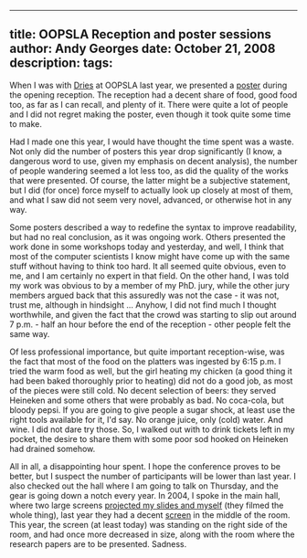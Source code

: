 -----
title:  OOPSLA Reception and poster sessions
author: Andy Georges
date: October 21, 2008
description: 
tags: 
-----







When I was with [Dries](http://buytaert.net/) at OOPSLA last year, we
presented a [poster](http://flickr.com/photos/itkovian/1708789773/)
during the opening reception. The reception had a decent share of food,
good food too, as far as I can recall, and plenty of it. There were
quite a lot of people and I did not regret making the poster, even
though it took quite some time to make.


Had I made one this year, I would have thought the time spent was a
waste. Not only did the number of posters this year drop significantly
(I know, a dangerous word to use, given my emphasis on decent analysis),
the number of people wandering seemed a lot less too, as did the quality
of the works that were presented. Of course, the latter might be a
subjective statement, but I did (for once) force myself to actually look
up closely at most of them, and what I saw did not seem very novel,
advanced, or otherwise hot in any way.


Some posters described a way to redefine the syntax to improve
readability, but had no real conclusion, as it was ongoing work. Others
presented the work done in some workshops today and yesterday, and well,
I think that most of the computer scientists I know might have come up
with the same stuff without having to think too hard. It all seemed
quite obvious, even to me, and I am certainly no expert in that field.
On the other hand, I was told my work was obvious to by a member of my
PhD. jury, while the other jury members argued back that this assuredly
was not the case - it was not, trust me, although in hindsight ...
Anyhow, I did not find much I thought worthwhile, and given the fact
that the crowd was starting to slip out around 7 p.m. - half an hour
before the end of the reception - other people felt the same way.


Of less professional importance, but quite important reception-wise, was
the fact that most of the food on the platters was ingested by 6:15 p.m.
I tried the warm food as well, but the girl heating my chicken (a good
thing it had been baked thoroughly prior to heating) did not do a good
job, as most of the pieces were still cold. No decent selection of
beers: they served Heineken and some others that were probably as bad.
No coca-cola, but bloody pepsi. If you are going to give people a sugar
shock, at least use the right tools available for it, I'd say. No orange
juice, only (cold) water. And wine. I did not dare try those. So, I
walked out with to drink tickets left in my pocket, the desire to share
them with some poor sod hooked on Heineken had drained somehow.


All in all, a disappointing hour spent. I hope the conference proves to
be better, but I suspect the number of participants will be lower than
last year. I also checked out the hall where I am going to talk on
Thursday, and the gear is going down a notch every year. In 2004, I
spoke in the main hall, where two large screens [projected my slides and
myself](http://buytaert.net/album/vancouver-2004/ooplsa-presentation-1)
(they filmed the whole thing), last year they had a decent
[screen](http://flickr.com/photos/itkovian/1779791741/) in the middle of
the room. This year, the screen (at least today) was standing on the
right side of the room, and had once more decreased in size, along with
the room where the research papers are to be presented. Sadness.




